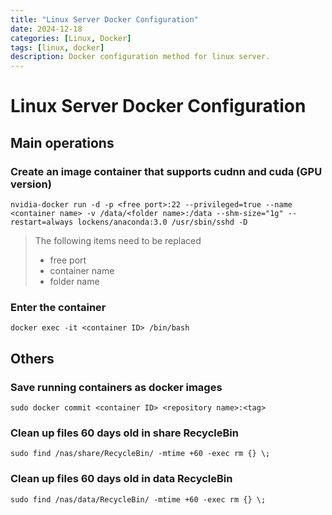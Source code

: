 ```yaml
---
title: "Linux Server Docker Configuration"
date: 2024-12-18
categories: [Linux, Docker]
tags: [linux, docker]
description: Docker configuration method for linux server.
---
```


# Linux Server Docker Configuration

## Main operations

### Create an image container that supports cudnn and cuda (GPU version)

```shell
nvidia-docker run -d -p <free port>:22 --privileged=true --name <container name> -v /data/<folder name>:/data --shm-size="1g" --restart=always lockens/anaconda:3.0 /usr/sbin/sshd -D
```

> The following items need to be replaced
> - free port
> - container name
> - folder name

### Enter the container

```shell
docker exec -it <container ID> /bin/bash
```

## Others

### Save running containers as docker images

```shell
sudo docker commit <container ID> <repository name>:<tag>
```

### Clean up files 60 days old in share RecycleBin

```shell
sudo find /nas/share/RecycleBin/ -mtime +60 -exec rm {} \;
```

### Clean up files 60 days old in data RecycleBin

```shell
sudo find /nas/data/RecycleBin/ -mtime +60 -exec rm {} \;
```
